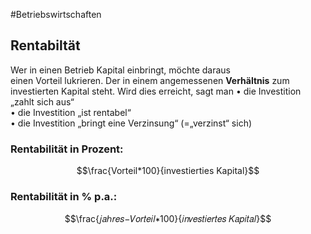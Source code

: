 #Betriebswirtschaften 
## Rentabiltät
Wer in einen Betrieb Kapital einbringt, möchte daraus  
einen Vorteil lukrieren. Der in einem angemessenen **Verhältnis** zum  
investierten Kapital steht. Wird dies erreicht, sagt man
• die Investition „zahlt sich aus“  
• die Investition „ist rentabel“  
• die Investition „bringt eine Verzinsung“ (=„verzinst“ sich)

### Rentabilität in Prozent:
$$\frac{Vorteil*100}{investierties Kapital}$$


### Rentabilität in % p.a.:
$$\frac{𝑗𝑎ℎ𝑟𝑒𝑠−𝑉𝑜𝑟𝑡𝑒𝑖𝑙∗100}{𝑖𝑛𝑣𝑒𝑠𝑡𝑖𝑒𝑟𝑡𝑒𝑠 𝐾𝑎𝑝𝑖𝑡𝑎𝑙}$$
